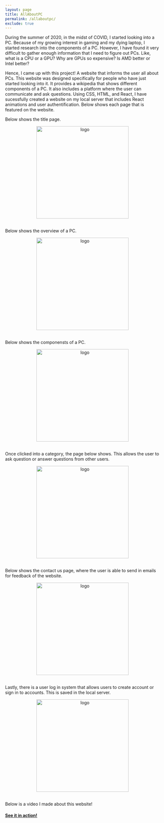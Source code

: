 ```yaml
---
layout: page
title: AllAboutPC
permalink: /allaboutpc/
exclude: true
---
```


During the summer of 2020, in the midst of COVID, I started looking into a PC. Because of my growing interest in gaming and my dying laptop, I started research into the components of a PC. However, I have found it very difficult to gather enough information that I need to figure out PCs. Like, what is a CPU or a GPU? Why are GPUs so expensive? Is AMD better or Intel better?

Hence, I came up with this project! A website that informs the user all about PCs. This website was designed specifically for people who have just started looking into it. It provides a wikipedia that shows different components of a PC. It also includes a platform where the user can communicate and ask questions. Using CSS, HTML, and React, I have sucessfully created a website on my local server that includes React animations and user authentification. Below shows each page that is featured on the website.

Below shows the title page.

<div style="text-align: center">
  <img src="../assets/img/AllAboutPC/Capture.PNG" alt="logo" height="300" />
</div>

<br>

Below shows the overview of a PC.

<div style="text-align: center">
  <img src="../assets/img/AllAboutPC/Capture2.PNG" alt="logo" height="300" />
</div>

<br>

Below shows the componensts of a PC. 

<div style="text-align: center">
  <img src="../assets/img/AllAboutPC/Capture1.PNG" alt="logo" height="300" />
</div>

<br>

Once clicked into a category, the page below shows. This allows the user to ask question or answer questions from other users.

<div style="text-align: center">
  <img src="../assets/img/AllAboutPC/Capture5.PNG" alt="logo" height="300" />
</div>

<br>

Below shows the contact us page, where the user is able to send in emails for feedback of the website.


<div style="text-align: center">
  <img src="../assets/img/AllAboutPC/Capture0.PNG" alt="logo" height="300" />
</div>

<br>

Lastly, there is a user log in system that allows users to create account or sign in to accounts. This is saved in the local server.

<div style="text-align: center">
  <img src="../assets/img/AllAboutPC/Capture3.PNG" alt="logo" height="300" />
</div>

<br>

Below is a video I made about this website!

#### [See it in action!](https://www.youtube.com/watch?v=Fm7WJDabT0c&ab_channel=CeciliaLi)